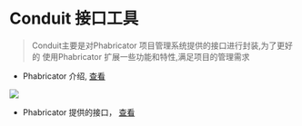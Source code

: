 # Conduit 接口工具
> Conduit主要是对Phabricator 项目管理系统提供的接口进行封装,为了更好的
> 使用Phabricator 扩展一些功能和特性,满足项目的管理需求
- Phabricator 介绍, [查看](https://www.phacility.com/)

![](https://ws1.sinaimg.cn/large/006tNc79gy1fn3j00p5p9j31kw0qs7kt.jpg)

- Phabricator 提供的接口， [查看](https://secure.phabricator.com/conduit/)